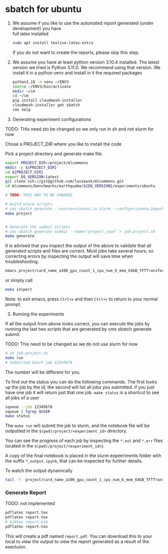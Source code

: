# sbatch for ubuntu


1. We assume if you like to use the automated report generated (under development) you have  
   full latex installed

   ```bash
   sudo apt install texlive-latex-extra
   ```

   If you do not want to create the reports, please skip this step.

2. We assume you have at least python version 3.10.4 installed. The
   latest version we tried is Python 3.11.0. We recommend using that
   version. We install it in a python venv and install in it the required
   packages
  
   ```bash
   python3.10 -m venv ~/ENV3
   source ~/ENV3/bin/activate
   mkdir ~/cm
   cd ~/cm
   pip install cloudmesh-installer
   cloudmesh-installer get sbatch
   cms help
   ```

3. Generating experiment configurations

TODO: THis need sto be changed so we only run in sh and not slurm for now

Chose a PROJECT_DIR where you like to install the code

Pick a project directory and generate make file.

```bash
export PROJECT_DIR=/project/mlcommons
mkdir -p ${PROJECT_DIR}
cd ${PROJECT_DIR}
export EQ_VERSION=latest
git clone ssh://git@github.com/laszewsk/mlcommons.git
cd mlcommons/benchmarks/earthquake/${EQ_VERSION}/experiments/ubuntu

# TODO: THIS HAS TO BE CHNAGED

# build slurm scripts
# cms sbatch generate --source=rivanna.in.slurm --config=rivanna-2epoch.yaml --name="project" --noos 
make project


# Generate the submit scripts
# cms sbatch generate submit --name="project.json" > job-project.sh
make generate
```

It is advised that you inspect the output of the above to validate
that all generated scripts and files are correct.  Most jobs take
several hours, so correcting errors by inspecting the output will save
time when troubleshooting.

```bash
emacs project/card_name_a100_gpu_count_1_cpu_num_6_mem_64GB_TFTTransformerepochs_2/slurm.sh
```

or simply call

```bash
make inspect
```

Note: to exit emacs, press `Ctrl+x` and then `Ctrl+c` to return to your normal prompt.

3. Running the experiments

If all the output from above looks correct, you can execute the jobs
by running the last two scripts that are generated by cms sbatch
generate submit.


TODO: This need to be changed as we do not use slurm for now



```bash
# sh job-project.sh
make run
# Submitted batch job 12345678
```

The number will be different for you.

To find out the status you can
do the following commands. The first looks up the job by the id, the second will list all jobs you submitted. if you just have one job it will return just that one job. `make status` is a shortcut to see all jobs of a user

```bash
squeue --job 12345678
squeue | fgrep $USER
make status
```


The `make run` will submit the job to slurm, and the
notebook file will be outputted in the
`$(pwd)/project/<experiment_id>` directory.

You can see the progress of each job by inspecting the `*.out` and
`*.err` files located in the `$(pwd)/project/<experiment_id>`).

A copy of the final notebook is placed in the slurm expeeriments
folder with the suffix `*_output.ipynb`, that can be inspected for
further details.

To watch the output dynamically

```bash
tail -f  project/card_name_a100_gpu_count_1_cpu_num_6_mem_64GB_TFTTransformerepochs_2/*12345678.out
```



### Generate Report

TODO: not implemented

```bash
pdflatex report.tex
pdflatex report.tex
# bibtex report.bib
pdflatex report.tex
```

This will create a pdf named `report.pdf`.  You can download this to
your local to view the output to view the report generated as a result
of the exectuion.
